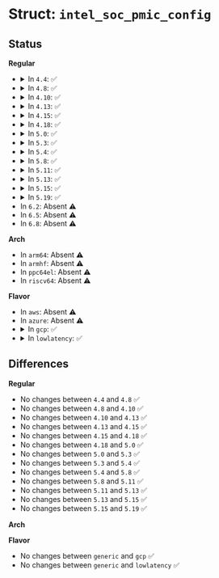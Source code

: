 # Struct: <code>intel_soc_pmic_config</code>

## Status
<b>Regular</b>
<ul>
<li>
<details>
<summary>In <code>4.4</code>: ✅</summary>

```c
struct intel_soc_pmic_config {
    long unsigned int irq_flags;
    struct mfd_cell *cell_dev;
    int n_cell_devs;
    const struct regmap_config *regmap_config;
    const struct regmap_irq_chip *irq_chip;
};
```
</details>
</li>
<li>
<details>
<summary>In <code>4.8</code>: ✅</summary>

```c
struct intel_soc_pmic_config {
    long unsigned int irq_flags;
    struct mfd_cell *cell_dev;
    int n_cell_devs;
    const struct regmap_config *regmap_config;
    const struct regmap_irq_chip *irq_chip;
};
```
</details>
</li>
<li>
<details>
<summary>In <code>4.10</code>: ✅</summary>

```c
struct intel_soc_pmic_config {
    long unsigned int irq_flags;
    struct mfd_cell *cell_dev;
    int n_cell_devs;
    const struct regmap_config *regmap_config;
    const struct regmap_irq_chip *irq_chip;
};
```
</details>
</li>
<li>
<details>
<summary>In <code>4.13</code>: ✅</summary>

```c
struct intel_soc_pmic_config {
    long unsigned int irq_flags;
    struct mfd_cell *cell_dev;
    int n_cell_devs;
    const struct regmap_config *regmap_config;
    const struct regmap_irq_chip *irq_chip;
};
```
</details>
</li>
<li>
<details>
<summary>In <code>4.15</code>: ✅</summary>

```c
struct intel_soc_pmic_config {
    long unsigned int irq_flags;
    struct mfd_cell *cell_dev;
    int n_cell_devs;
    const struct regmap_config *regmap_config;
    const struct regmap_irq_chip *irq_chip;
};
```
</details>
</li>
<li>
<details>
<summary>In <code>4.18</code>: ✅</summary>

```c
struct intel_soc_pmic_config {
    long unsigned int irq_flags;
    struct mfd_cell *cell_dev;
    int n_cell_devs;
    const struct regmap_config *regmap_config;
    const struct regmap_irq_chip *irq_chip;
};
```
</details>
</li>
<li>
<details>
<summary>In <code>5.0</code>: ✅</summary>

```c
struct intel_soc_pmic_config {
    long unsigned int irq_flags;
    struct mfd_cell *cell_dev;
    int n_cell_devs;
    const struct regmap_config *regmap_config;
    const struct regmap_irq_chip *irq_chip;
};
```
</details>
</li>
<li>
<details>
<summary>In <code>5.3</code>: ✅</summary>

```c
struct intel_soc_pmic_config {
    long unsigned int irq_flags;
    struct mfd_cell *cell_dev;
    int n_cell_devs;
    const struct regmap_config *regmap_config;
    const struct regmap_irq_chip *irq_chip;
};
```
</details>
</li>
<li>
<details>
<summary>In <code>5.4</code>: ✅</summary>

```c
struct intel_soc_pmic_config {
    long unsigned int irq_flags;
    struct mfd_cell *cell_dev;
    int n_cell_devs;
    const struct regmap_config *regmap_config;
    const struct regmap_irq_chip *irq_chip;
};
```
</details>
</li>
<li>
<details>
<summary>In <code>5.8</code>: ✅</summary>

```c
struct intel_soc_pmic_config {
    long unsigned int irq_flags;
    struct mfd_cell *cell_dev;
    int n_cell_devs;
    const struct regmap_config *regmap_config;
    const struct regmap_irq_chip *irq_chip;
};
```
</details>
</li>
<li>
<details>
<summary>In <code>5.11</code>: ✅</summary>

```c
struct intel_soc_pmic_config {
    long unsigned int irq_flags;
    struct mfd_cell *cell_dev;
    int n_cell_devs;
    const struct regmap_config *regmap_config;
    const struct regmap_irq_chip *irq_chip;
};
```
</details>
</li>
<li>
<details>
<summary>In <code>5.13</code>: ✅</summary>

```c
struct intel_soc_pmic_config {
    long unsigned int irq_flags;
    struct mfd_cell *cell_dev;
    int n_cell_devs;
    const struct regmap_config *regmap_config;
    const struct regmap_irq_chip *irq_chip;
};
```
</details>
</li>
<li>
<details>
<summary>In <code>5.15</code>: ✅</summary>

```c
struct intel_soc_pmic_config {
    long unsigned int irq_flags;
    struct mfd_cell *cell_dev;
    int n_cell_devs;
    const struct regmap_config *regmap_config;
    const struct regmap_irq_chip *irq_chip;
};
```
</details>
</li>
<li>
<details>
<summary>In <code>5.19</code>: ✅</summary>

```c
struct intel_soc_pmic_config {
    long unsigned int irq_flags;
    struct mfd_cell *cell_dev;
    int n_cell_devs;
    const struct regmap_config *regmap_config;
    const struct regmap_irq_chip *irq_chip;
};
```
</details>
</li>
<li>
In <code>6.2</code>: Absent ⚠️
</li>
<li>
In <code>6.5</code>: Absent ⚠️
</li>
<li>
In <code>6.8</code>: Absent ⚠️
</li>
</ul>
<b>Arch</b>
<ul>
<li>
In <code>arm64</code>: Absent ⚠️
</li>
<li>
In <code>armhf</code>: Absent ⚠️
</li>
<li>
In <code>ppc64el</code>: Absent ⚠️
</li>
<li>
In <code>riscv64</code>: Absent ⚠️
</li>
</ul>
<b>Flavor</b>
<ul>
<li>
In <code>aws</code>: Absent ⚠️
</li>
<li>
In <code>azure</code>: Absent ⚠️
</li>
<li>
<details>
<summary>In <code>gcp</code>: ✅</summary>

```c
struct intel_soc_pmic_config {
    long unsigned int irq_flags;
    struct mfd_cell *cell_dev;
    int n_cell_devs;
    const struct regmap_config *regmap_config;
    const struct regmap_irq_chip *irq_chip;
};
```
</details>
</li>
<li>
<details>
<summary>In <code>lowlatency</code>: ✅</summary>

```c
struct intel_soc_pmic_config {
    long unsigned int irq_flags;
    struct mfd_cell *cell_dev;
    int n_cell_devs;
    const struct regmap_config *regmap_config;
    const struct regmap_irq_chip *irq_chip;
};
```
</details>
</li>
</ul>

## Differences
<b>Regular</b>
<ul>
<li>
No changes between <code>4.4</code> and <code>4.8</code> ✅
</li>
<li>
No changes between <code>4.8</code> and <code>4.10</code> ✅
</li>
<li>
No changes between <code>4.10</code> and <code>4.13</code> ✅
</li>
<li>
No changes between <code>4.13</code> and <code>4.15</code> ✅
</li>
<li>
No changes between <code>4.15</code> and <code>4.18</code> ✅
</li>
<li>
No changes between <code>4.18</code> and <code>5.0</code> ✅
</li>
<li>
No changes between <code>5.0</code> and <code>5.3</code> ✅
</li>
<li>
No changes between <code>5.3</code> and <code>5.4</code> ✅
</li>
<li>
No changes between <code>5.4</code> and <code>5.8</code> ✅
</li>
<li>
No changes between <code>5.8</code> and <code>5.11</code> ✅
</li>
<li>
No changes between <code>5.11</code> and <code>5.13</code> ✅
</li>
<li>
No changes between <code>5.13</code> and <code>5.15</code> ✅
</li>
<li>
No changes between <code>5.15</code> and <code>5.19</code> ✅
</li>
</ul>
<b>Arch</b>
<ul>
</ul>
<b>Flavor</b>
<ul>
<li>
No changes between <code>generic</code> and <code>gcp</code> ✅
</li>
<li>
No changes between <code>generic</code> and <code>lowlatency</code> ✅
</li>
</ul>
